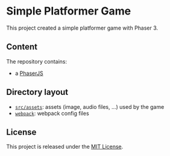 # Simple Platformer Game

This project created a simple platformer game with Phaser 3.

## Content

The repository contains:

- a [PhaserJS](https://phaser.io/)

## Directory layout

- [`src/assets`](src/assets): assets (image, audio files, ...) used by the game
- [`webpack`](webpack): webpack config files

## License

This project is released under the [MIT License](LICENSE).
